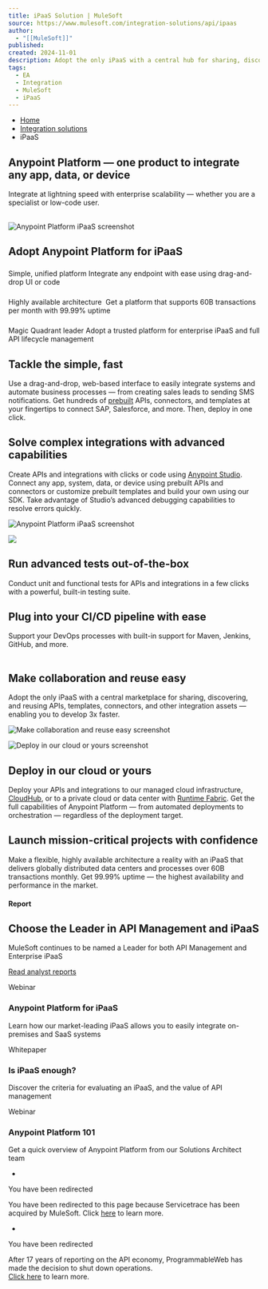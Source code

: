 ```yaml
---
title: iPaaS Solution | MuleSoft
source: https://www.mulesoft.com/integration-solutions/api/ipaas
author:
  - "[[MuleSoft]]"
published: 
created: 2024-11-01
description: Adopt the only iPaaS with a central hub for sharing, discovering, and reusing APIs, templates, connectors, and other integration assets.
tags:
  - EA
  - Integration
  - MuleSoft
  - iPaaS
---
```

- [Home](https://www.mulesoft.com/)
- [Integration solutions](https://www.mulesoft.com/integration-solutions)
- iPaaS

## Anypoint Platform — one product to integrate any app, data, or device

Integrate at lightning speed with enterprise scalability — whether you are a specialist or low-code user.  
 

![Anypoint Platform iPaaS screenshot](https://www.mulesoft.com/sites/default/files/2019-08/MS_iPaas_Mainaheader_test.png)

## Adopt Anypoint Platform for iPaaS


### 

Simple, unified platform
Integrate any endpoint with ease using drag-and-drop UI or code   

### 

Highly available architecture 
Get a platform that supports 60B transactions per month with 99.99% uptime

### 

Magic Quadrant leader
Adopt a trusted platform for enterprise iPaaS and full API lifecycle management 

## Tackle the simple, fast

Use a drag-and-drop, web-based interface to easily integrate systems and automate business processes — from creating sales leads to sending SMS notifications. Get hundreds of [prebuilt](https://www.mulesoft.com/exchange/) APIs, connectors, and templates at your fingertips to connect SAP, Salesforce, and more. Then, deploy in one click.

## Solve complex integrations with advanced capabilities

Create APIs and integrations with clicks or code using [Anypoint Studio](https://www.mulesoft.com/platform/studio). Connect any app, system, data, or device using prebuilt APIs and connectors or customize prebuilt templates and build your own using our SDK. Take advantage of Studio’s advanced debugging capabilities to resolve errors quickly.

![Anypoint Platform iPaaS screenshot](https://www.mulesoft.com/sites/default/files/2019-08/Benefit1-01.svgz)

![](https://www.mulesoft.com/sites/default/files/2019-08/Jenkins_UI.svgz)

## Run advanced tests out-of-the-box

Conduct unit and functional tests for APIs and integrations in a few clicks with a powerful, built-in testing suite.

## Plug into your CI/CD pipeline with ease

Support your DevOps processes with built-in support for Maven, Jenkins, GitHub, and more.   
 

## Make collaboration and reuse easy

Adopt the only iPaaS with a central marketplace for sharing, discovering, and reusing APIs, templates, connectors, and other integration assets — enabling you to develop 3x faster. 

![Make collaboration and reuse easy screenshot](https://www.mulesoft.com/sites/default/files/2019-08/Benefit3-01.svgz)

![Deploy in our cloud or yours screenshot](https://www.mulesoft.com/sites/default/files/2019-08/Benefit4-01.svgz)

## Deploy in our cloud or yours

Deploy your APIs and integrations to our managed cloud infrastructure, [CloudHub](https://www.mulesoft.com/platform/saas/cloudhub-ipaas-cloud-based-integration), or to a private cloud or data center with [Runtime Fabric](https://www.mulesoft.com/platform/api/multi-cloud-integration-runtime-fabric). Get the full capabilities of Anypoint Platform — from automated deployments to orchestration — regardless of the deployment target. 

## Launch mission-critical projects with confidence

Make a flexible, highly available architecture a reality with an iPaaS that delivers globally distributed data centers and processes over 60B transactions monthly. Get 99.99% uptime — the highest availability and performance in the market.

#### Report

## Choose the Leader in API Management and iPaaS

MuleSoft continues to be named a Leader for both API Management and Enterprise iPaaS

[Read analyst reports](https://www.mulesoft.com/lp/reports/gartner-magic-quadrant-leader)

Webinar

### Anypoint Platform for iPaaS

Learn how our market-leading iPaaS allows you to easily integrate on-premises and SaaS systems

Whitepaper

### Is iPaaS enough?

Discover the criteria for evaluating an iPaaS, and the value of API management

Webinar

### Anypoint Platform 101

Get a quick overview of Anypoint Platform from our Solutions Architect team

+

You have been redirected

You have been redirected to this page because Servicetrace has been acquired by MuleSoft. Click [here](https://www.mulesoft.com/servicetrace) to learn more.

+

You have been redirected

After 17 years of reporting on the API economy, ProgrammableWeb has made the decision to shut down operations.  
[Click here](https://www.mulesoft.com/programmableweb) to learn more.
